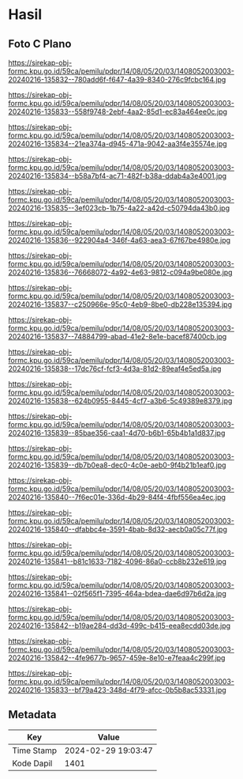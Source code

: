 # Hasil

## Foto C Plano

https://sirekap-obj-formc.kpu.go.id/59ca/pemilu/pdpr/14/08/05/20/03/1408052003003-20240216-135832--780add6f-f647-4a39-8340-276c9fcbc164.jpg

https://sirekap-obj-formc.kpu.go.id/59ca/pemilu/pdpr/14/08/05/20/03/1408052003003-20240216-135833--558f9748-2ebf-4aa2-85d1-ec83a464ee0c.jpg

https://sirekap-obj-formc.kpu.go.id/59ca/pemilu/pdpr/14/08/05/20/03/1408052003003-20240216-135834--21ea374a-d945-471a-9042-aa3f4e35574e.jpg

https://sirekap-obj-formc.kpu.go.id/59ca/pemilu/pdpr/14/08/05/20/03/1408052003003-20240216-135834--b58a7bf4-ac71-482f-b38a-ddab4a3e4001.jpg

https://sirekap-obj-formc.kpu.go.id/59ca/pemilu/pdpr/14/08/05/20/03/1408052003003-20240216-135835--3ef023cb-1b75-4a22-a42d-c50794da43b0.jpg

https://sirekap-obj-formc.kpu.go.id/59ca/pemilu/pdpr/14/08/05/20/03/1408052003003-20240216-135836--922904a4-346f-4a63-aea3-67f67be4980e.jpg

https://sirekap-obj-formc.kpu.go.id/59ca/pemilu/pdpr/14/08/05/20/03/1408052003003-20240216-135836--76668072-4a92-4e63-9812-c094a9be080e.jpg

https://sirekap-obj-formc.kpu.go.id/59ca/pemilu/pdpr/14/08/05/20/03/1408052003003-20240216-135837--c250966e-95c0-4eb9-8be0-db228e135394.jpg

https://sirekap-obj-formc.kpu.go.id/59ca/pemilu/pdpr/14/08/05/20/03/1408052003003-20240216-135837--74884799-abad-41e2-8e1e-bacef87400cb.jpg

https://sirekap-obj-formc.kpu.go.id/59ca/pemilu/pdpr/14/08/05/20/03/1408052003003-20240216-135838--17dc76cf-fcf3-4d3a-81d2-89eaf4e5ed5a.jpg

https://sirekap-obj-formc.kpu.go.id/59ca/pemilu/pdpr/14/08/05/20/03/1408052003003-20240216-135838--624b0955-8445-4cf7-a3b6-5c49389e8379.jpg

https://sirekap-obj-formc.kpu.go.id/59ca/pemilu/pdpr/14/08/05/20/03/1408052003003-20240216-135839--85bae356-caa1-4d70-b6b1-65b4b1a1d837.jpg

https://sirekap-obj-formc.kpu.go.id/59ca/pemilu/pdpr/14/08/05/20/03/1408052003003-20240216-135839--db7b0ea8-dec0-4c0e-aeb0-9f4b21b1eaf0.jpg

https://sirekap-obj-formc.kpu.go.id/59ca/pemilu/pdpr/14/08/05/20/03/1408052003003-20240216-135840--7f6ec01e-336d-4b29-84f4-4fbf556ea4ec.jpg

https://sirekap-obj-formc.kpu.go.id/59ca/pemilu/pdpr/14/08/05/20/03/1408052003003-20240216-135840--dfabbc4e-3591-4bab-8d32-aecb0a05c77f.jpg

https://sirekap-obj-formc.kpu.go.id/59ca/pemilu/pdpr/14/08/05/20/03/1408052003003-20240216-135841--b81c1633-7182-4096-86a0-ccb8b232e619.jpg

https://sirekap-obj-formc.kpu.go.id/59ca/pemilu/pdpr/14/08/05/20/03/1408052003003-20240216-135841--02f565f1-7395-464a-bdea-dae6d97b6d2a.jpg

https://sirekap-obj-formc.kpu.go.id/59ca/pemilu/pdpr/14/08/05/20/03/1408052003003-20240216-135842--b19ae284-dd3d-499c-b415-eea8ecdd03de.jpg

https://sirekap-obj-formc.kpu.go.id/59ca/pemilu/pdpr/14/08/05/20/03/1408052003003-20240216-135842--4fe9677b-9657-459e-8e10-e7feaa4c299f.jpg

https://sirekap-obj-formc.kpu.go.id/59ca/pemilu/pdpr/14/08/05/20/03/1408052003003-20240216-135833--bf79a423-348d-4f79-afcc-0b5b8ac53331.jpg


## Metadata

| Key        | Value               |
| ---------- | ------------------- |
| Time Stamp | 2024-02-29 19:03:47 |
| Kode Dapil | 1401                |



